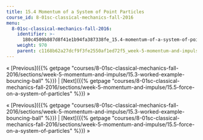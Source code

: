 ```yaml
---
title: 15.4 Momentum of a System of Point Particles
course_id: 8-01sc-classical-mechanics-fall-2016
menu:
  8-01sc-classical-mechanics-fall-2016:
    identifier: >-
      180c4509b887d8f41e1b94fa387338fe_15.4-momentum-of-a-system-of-point-particles
    weight: 970
    parent: c1168b62a27dcf9f3fe2550af1ed72f5_week-5-momentum-and-impulse
---
```

« [Previous]({{% getpage "courses/8-01sc-classical-mechanics-fall-2016/sections/week-5-momentum-and-impulse/15.3-worked-example-bouncing-ball" %}}) | [Next]({{% getpage "courses/8-01sc-classical-mechanics-fall-2016/sections/week-5-momentum-and-impulse/15.5-force-on-a-system-of-particles" %}}) »

« [Previous]({{% getpage "courses/8-01sc-classical-mechanics-fall-2016/sections/week-5-momentum-and-impulse/15.3-worked-example-bouncing-ball" %}}) | [Next]({{% getpage "courses/8-01sc-classical-mechanics-fall-2016/sections/week-5-momentum-and-impulse/15.5-force-on-a-system-of-particles" %}}) »
